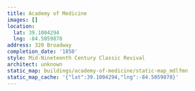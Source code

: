 ```yaml
---
title: Academy of Medicine
images: []
location:
  lat: 39.1004294
  lng: -84.5059878
address: 320 Broadway
completion_date: '1850'
style: Mid-Nineteenth Century Classic Revival
architect: unknown
static_map: buildings/academy-of-medicine/static-map_mdlfmn
static_map_cache: '{"lat":39.1004294,"lng":-84.5059878}'
---
```


